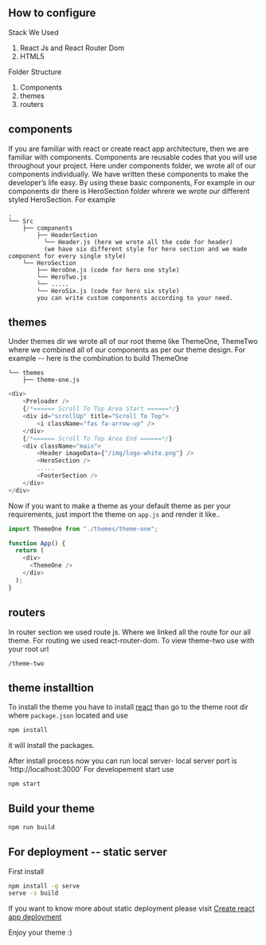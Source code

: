 ## How to configure

Stack We Used
1. React Js and React Router Dom 
2. HTML5

Folder Structure
1) Components
2) themes
3) routers

## components

If you are familiar with react or create react app architecture, then we are familiar with components. Components are reusable codes that you will use throughout your project. Here under components folder, we wrote all of our components individually. We have written these components to make the developer’s life easy. By using these basic components, For example in our components dir there is HeroSection folder whrere we wrote our different styled HeroSection.
For example

```text
.
└── Src
    ├── components
        ├── HeaderSection
          └── Header.js (here we wrote all the code for header)
          (we have six different style for hero section and we made component for every single style)
    └── HeroSection
        ├── HeroOne.js (code for hero one style)
        └── HeroTwo.js
        └── .....
        └── HeroSix.js (code for hero six style)
        you can write custom components according to your need.
```

## themes
Under themes dir we wrote all of our root theme like ThemeOne, ThemeTwo where we combined all of our components as per our theme design.
For example -- here is the combination to build ThemeOne
```text
└── themes
    ├── theme-one.js
```
```js
<div>
    <Preloader />
    {/*====== Scroll To Top Area Start ======*/}
    <div id="scrollUp" title="Scroll To Top">
        <i className="fas fa-arrow-up" />
    </div>
    {/*====== Scroll To Top Area End ======*/}
    <div className="main">
        <Header imageData={"/img/logo-white.png"} />
        <HeroSection />
        .....
        <FooterSection />
    </div>
</div>
```
Now if you want to make a theme as your default theme as per your requirements, just import the theme on `app.js` and render it like..
```js
import ThemeOne from "./themes/theme-one";

function App() {
  return (
    <div>
      <ThemeOne />
    </div>
  );
}
```

## routers
In router section we used route js. Where we linked all the route for our all theme. For routing we used react-router-dom. To view theme-two use with your root url
```text
/theme-two 
```

## theme installtion
To install the theme you have to install [react](https://create-react-app.dev/) than go to the theme root dir where `package.json` located and use
```bash
npm install
```
it will install the packages.

After install process now you can run local server- local server port is 'http://localhost:3000' For developement start use
```bash
npm start
```
## Build your theme
```bash
npm run build
```

## For deployment -- static server
First install
```bash
npm install -g serve
serve -s build
```
If you want to know more about static deployment please visit [Create react app deployment](https://create-react-app.dev/docs/deployment)

Enjoy your theme :)
